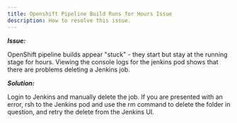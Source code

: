 ```yaml
---
title: Openshift Pipeline Build Runs for Hours Issue
description: How to resolve this issue.
---
```

***Issue:***

OpenShift pipeline builds appear "stuck" - they start but stay at the running stage for hours. Viewing the console logs for the jenkins pod shows that there are problems deleting a Jenkins job.

***Solution:***

Login to Jenkins and manually delete the job. If you are presented with an error, rsh to the Jenkins pod and use the rm command to delete the folder in question, and retry the delete from the Jenkins UI.
